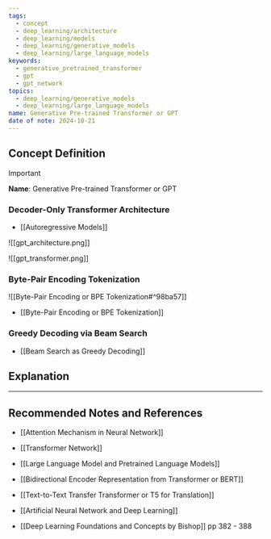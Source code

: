 ```yaml
---
tags:
  - concept
  - deep_learning/architecture
  - deep_learning/models
  - deep_learning/generative_models
  - deep_learning/large_language_models
keywords:
  - generative_pretrained_transformer
  - gpt
  - gpt_network
topics:
  - deep_learning/generative_models
  - deep_learning/large_language_models
name: Generative Pre-trained Transformer or GPT
date of note: 2024-10-21
---
```


## Concept Definition

>[!important]
>**Name**: Generative Pre-trained Transformer or GPT


### Decoder-Only Transformer Architecture




- [[Autoregressive Models]]


![[gpt_architecture.png]]


![[gpt_transformer.png]]


### Byte-Pair Encoding Tokenization

![[Byte-Pair Encoding or BPE Tokenization#^98ba57]]

- [[Byte-Pair Encoding or BPE Tokenization]]


### Greedy Decoding via Beam Search



- [[Beam Search as Greedy Decoding]]


## Explanation





-----------
##  Recommended Notes and References


- [[Attention Mechanism in Neural Network]]
- [[Transformer Network]]

- [[Large Language Model and Pretrained Language Models]]
- [[Bidirectional Encoder Representation from Transformer or BERT]]
- [[Text-to-Text Transfer Transformer or T5 for Translation]]
- [[Artificial Neural Network and Deep Learning]]

- [[Deep Learning Foundations and Concepts by Bishop]] pp 382 - 388
